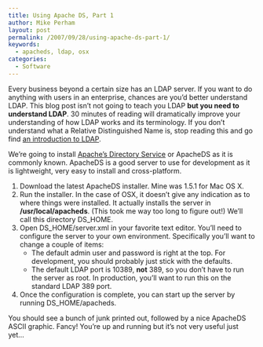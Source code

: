 ```yaml
---
title: Using Apache DS, Part 1
author: Mike Perham
layout: post
permalink: /2007/09/28/using-apache-ds-part-1/
keywords:
  - apacheds, ldap, osx
categories:
  - Software
---
```

Every business beyond a certain size has an LDAP server. If you want to do anything with users in an enterprise, chances are you&#8217;d better understand LDAP. This blog post isn&#8217;t not going to teach you LDAP **but you need to understand LDAP**. 30 minutes of reading will dramatically improve your understanding of how LDAP works and its terminology. If you don&#8217;t understand what a Relative Distinguished Name is, stop reading this and go find [an introduction to LDAP][1].

We&#8217;re going to install [Apache&#8217;s Directory Service][2] or ApacheDS as it is commonly known. ApacheDS is a good server to use for development as it is lightweight, very easy to install and cross-platform.

1.  Download the latest ApacheDS installer. Mine was 1.5.1 for Mac OS X.
2.  Run the installer. In the case of OSX, it doesn&#8217;t give any indication as to where things were installed. It actually installs the server in **/usr/local/apacheds**. (This took me way too long to figure out!) We&#8217;ll call this directory DS_HOME.
3.  Open DS_HOME/server.xml in your favorite text editor. You&#8217;ll need to configure the server to your own environment. Specifically you&#8217;ll want to change a couple of items: 
    *   The default admin user and password is right at the top. For development, you should probably just stick with the defaults.
    *   The default LDAP port is 10389, **not** 389, so you don&#8217;t have to run the server as root. In production, you&#8217;ll want to run this on the standard LDAP 389 port.
4.  Once the configuration is complete, you can start up the server by running DS_HOME/apacheds.

You should see a bunch of junk printed out, followed by a nice ApacheDS ASCII graphic. Fancy! You&#8217;re up and running but it&#8217;s not very useful just yet&#8230;

 [1]: http://www.ldapman.org/articles/intro_to_ldap.html
 [2]: http://directory.apache.org/